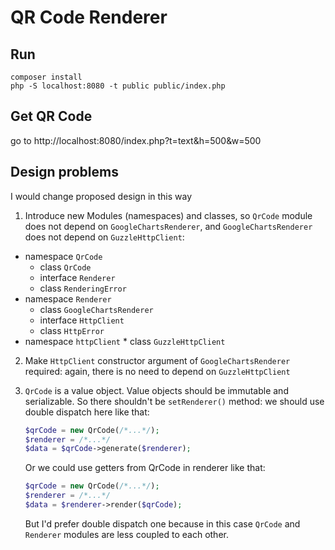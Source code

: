 QR Code Renderer
================

Run
---
```
composer install
php -S localhost:8080 -t public public/index.php
```

Get QR Code
-----------
go to http://localhost:8080/index.php?t=text&h=500&w=500

Design problems
---------------
I would change proposed design in this way

1. Introduce new Modules (namespaces) and classes, so `QrCode` module does not depend on `GoogleChartsRenderer`,
    and `GoogleChartsRenderer` does not depend on `GuzzleHttpClient`:
  * namespace `QrCode`
    * class `QrCode`
    * interface `Renderer`
    * class `RenderingError`
  * namespace `Renderer`
    * class `GoogleChartsRenderer`
    * interface `HttpClient`
    * class `HttpError`
  * namespace `httpClient`
        * class `GuzzleHttpClient`

2. Make `HttpClient` constructor argument of `GoogleChartsRenderer` required: again,
    there is no need to depend on `GuzzleHttpClient`

3. `QrCode` is a value object. Value objects should be immutable and serializable. So there shouldn't be `setRenderer()`
    method: we should use double dispatch here like that:
    ```php
    $qrCode = new QrCode(/*...*/);
    $renderer = /*...*/
    $data = $qrCode->generate($renderer);
    ```
    Or we could use getters from QrCode in renderer like that:
    ```php
    $qrCode = new QrCode(/*...*/);
    $renderer = /*...*/
    $data = $renderer->render($qrCode);
    ```
    But I'd prefer double dispatch one because in this case `QrCode` and `Renderer` modules
    are less coupled to each other.
